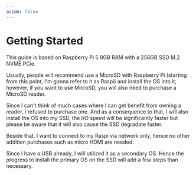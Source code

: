 ```yaml
---
aside: false
---
```


# Getting Started

This guide is based on Raspberry Pi 5 8GB RAM with a 256GB SSD M.2 NVME PCie.

Usually, people will recommend use a MicroSD with Raspberry Pi (starting from this point, I'm gonna refer to it as Raspi) and install the OS into it, however, if you want to use MircoSD, you will also need to purchase a MicroSD reader.

Since I can't think of much cases where I can get benefit from owning a reader, I refused to purchase one. And as a consequence to that, I will also install the OS into my SSD, the I/O speed will be significantly faster but please be aware that it will also cause the SSD degradate faster.

Beside that, I want to connect to my Raspi via network only, hence no other addition purchases such as micro HDMI are needed.

Since I have a USB already, I will utilized it as a secondary OS. Hence the progress to install the primary OS on the SSD will add a few steps than necessary.
